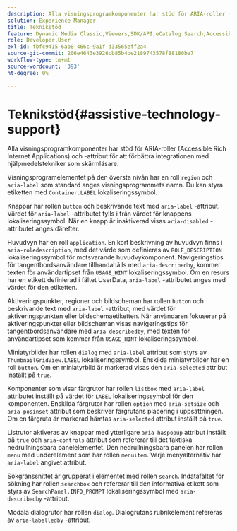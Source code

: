```yaml
---
description: Alla visningsprogramkomponenter har stöd för ARIA-roller (Accessible Rich Internet Applications) och -attribut för att förbättra integrationen med hjälpmedelstekniker som skärmläsare.
solution: Experience Manager
title: Teknikstöd
feature: Dynamic Media Classic,Viewers,SDK/API,eCatalog Search,Accessibility
role: Developer,User
exl-id: fbfc9415-6ab8-466c-9a1f-d33565eff2a4
source-git-commit: 206e4643e3926cb85b4be2189743578f88180be7
workflow-type: tm+mt
source-wordcount: '393'
ht-degree: 0%

---
```


# Teknikstöd{#assistive-technology-support}

Alla visningsprogramkomponenter har stöd för ARIA-roller (Accessible Rich Internet Applications) och -attribut för att förbättra integrationen med hjälpmedelstekniker som skärmläsare.

Visningsprogramelementet på den översta nivån har en roll `region` och `aria-label` som standard anges visningsprogrammets namn. Du kan styra etiketten med `Container.LABEL` lokaliseringssymbol.

Knappar har rollen `button` och beskrivande text med `aria-label` -attribut. Värdet för `aria-label` -attributet fylls i från värdet för knappens lokaliseringssymbol. När en knapp är inaktiverad visas `aria-disabled` -attributet anges därefter.

Huvudvyn har en roll `application`. En kort beskrivning av huvudvyn finns i `aria-roledescription`, med det värde som definieras av `ROLE_DESCRIPTION` lokaliseringssymbol för motsvarande huvudvykomponent. Navigeringstips för tangentbordsanvändare tillhandahålls med `aria-describedby`, kommer texten för användartipset från `USAGE_HINT` lokaliseringssymbol. Om en resurs har en etikett definierad i fältet UserData, `aria-label` -attributet anges med värdet för den etiketten.

Aktiveringspunkter, regioner och bildscheman har rollen `button` och beskrivande text med `aria-label` -attribut, med värdet för aktiveringspunkten eller bildschemaetiketten. När användaren fokuserar på aktiveringspunkter eller bildscheman visas navigeringstips för tangentbordsanvändare med `aria-describedby`, med texten för användartipset som kommer från `USAGE_HINT` lokaliseringssymbol.

Miniatyrbilder har rollen `dialog` med `aria-label` attribut som styrs av `ThumbnailGridView.LABEL` lokaliseringssymbol. Enskilda miniatyrbilder har en roll `button`. Om en miniatyrbild är markerad visas den `aria-selected` attribut inställt på `true`.

Komponenter som visar färgrutor har rollen `listbox` med `aria-label` attributet inställt på värdet för `LABEL` lokaliseringssymbol för den komponenten. Enskilda färgrutor har rollen `option` med `aria-setsize` och `aria-posinset` attribut som beskriver färgrutans placering i uppsättningen. Om en färgruta är markerad hämtas `aria-selected` attribut inställt på `true`.

Listrutor aktiveras av knappar med ytterligare `aria-haspopup` attribut inställt på `true` och `aria-controls` attribut som refererar till det faktiska nedrullningsbara panelelementet. Den nedrullningsbara panelen har rollen `menu` med underelement som har rollen `menuitem`. Varje menyalternativ har `aria-label` angivet attribut.

Sökgränssnittet är grupperat i elementet med rollen `search`. Indatafältet för sökning har rollen `searchbox` och refererar till den informativa etikett som styrs av `SearchPanel.INFO_PROMPT` lokaliseringssymbol med `aria-describedby` -attribut.

Modala dialogrutor har rollen `dialog`. Dialogrutans rubrikelement refereras av `aria-labelledby` -attribut.
